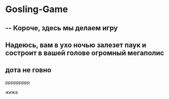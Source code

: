 # Gosling-Game
--
Короче, здесь мы делаем игру
--
Надеюсь, вам в ухо ночью залезет паук и состроит в вашей голове огромный мегаполис
--
дота не говно
--
ppppppppp

жижа

